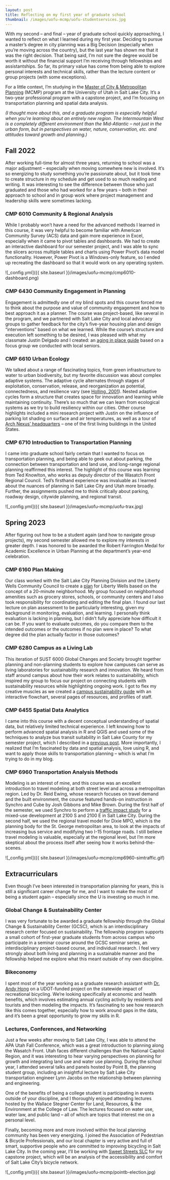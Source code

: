 ```yaml
---
layout: post
title: Reflecting on my first year of graduate school
thumbnail: /images/uofu-mcmp/uofu-studentservices.jpg
---
```


With my second – and final – year of graduate school quickly approaching, I wanted to reflect on what I learned during my first year. Deciding to pursue a master’s degree in city planning was a Big Decision (especially when you’re moving across the country), but the last year has shown me that it was the right decision. That being said, I’m not sure the degree would be worth it without the financial support I’m receiving through fellowships and assistantships. So far, its primary value has come from being able to explore personal interests and technical skills, rather than the lecture content or group projects (with some exceptions).

For a little context, I’m studying in the [Master of City & Metropolitan Planning](https://plan.cap.utah.edu/) (MCMP) program at the University of Utah in Salt Lake City. It’s a two-year professional program with a capstone project, and I’m focusing on transportation planning and spatial data analysis.

*(I thought more about this, and a graduate program is especially helpful when you’re learning about an entirely new region. The Intermountain West is a completely different environment than the Mid-Atlantic – not just in the urban form, but in perspectives on water, nature, conservation, etc. and attitudes toward growth and planning.)*

## Fall 2022

After working full-time for almost three years, returning to school was a major adjustment – especially when moving somewhere new is involved. It’s so energizing to study something you’re passionate about, but it took time to create structure in my schedule and get used to so much reading and writing. It was interesting to see the difference between those who just graduated and those who had worked for a few years – both in their approach to school and in group work where project management and leadership skills were sometimes lacking. 

### CMP 6010 Community & Regional Analysis

While I probably won’t have a need for the advanced methods I learned in this course, it was very helpful to become familiar with American Community Survey (ACS) data and gain more experience in Excel, especially when it came to pivot tables and dashboards. We had to create an interactive dashboard for our semester project, and I was able to sync the slicers across multiple tables and charts using Power Pivot’s data model functionality. However, Power Pivot is a Windows-only feature, so I ended up recreating the dashboard so that it would work on any operating system. 

![_config.yml]({{ site.baseurl }}/images/uofu-mcmp/cmp6010-dashboard.png)

### CMP 6430 Community Engagement in Planning

Engagement is admittedly one of my blind spots and this course forced me to think about the purpose and value of community engagement and how to best approach it as a planner. The course was project-based, like several in the program, and we partnered with Salt Lake City and local advocacy groups to gather feedback for the city’s five-year housing plan and design “interventions” based on what we learned. While the course’s structure and execution left something to be desired, I was pleased with what my classmate Justin Delgado and I created: an [aging in place guide](https://dritter4.github.io/files/uofu-mcmp/CMP6430-AgingInPlace-Handout.pdf) based on a focus group we conducted with local seniors. 

### CMP 6610 Urban Ecology

We talked about a range of fascinating topics, from green infrastructure to water to urban biodiversity, but my favorite discussion was about complex adaptive systems. The adaptive cycle alternates through stages of exploitation, conservation, release, and reorganization as potential, connectedness, and resilience vary (see [Holling, 2001](https://groups.nceas.ucsb.edu/sustainability-science/2010%20weekly-sessions/session-102013-11.01.2010-emergent-properties-of-coupled-human-environment-systems/supplemental-readings-from-the-reader/Holling%202001%20Complexity.pdf/at_download/file)). Nested adaptive cycles form a structure that creates space for innovation and learning while maintaining continuity. There’s so much that we can learn from ecological systems as we try to build resiliency within our cities. Other course highlights included a mini research project with Justin on the influence of parking lot shading on surface and air temperatures, as well as a tour of [Arch Nexus’ headquarters](https://www.sltrib.com/news/environment/2021/09/06/see-inside-utahs-first/) – one of the first living buildings in the United States. 

### CMP 6710 Introduction to Transportation Planning

I came into graduate school fairly certain that I wanted to focus on transportation planning, and being able to geek out about parking, the connection between transportation and land use, and long-range regional planning reaffirmed this interest. The highlight of this course was learning from Ted Knowlton, who works as deputy director of the Wasatch Front Regional Council. Ted’s firsthand experience was invaluable as I learned about the nuances of planning in Salt Lake City and Utah more broadly. Further, the assignments pushed me to think critically about parking, roadway design, citywide planning, and regional transit.

![_config.yml]({{ site.baseurl }}/images/uofu-mcmp/uofu-trax.jpg)

## Spring 2023

After figuring out how to be a student again (and how to navigate group projects), my second semester allowed me to explore my interests in greater depth. I was honored to be awarded the Robert Farrington Medal for Academic Excellence in Urban Planning at the department’s year-end celebration.

### CMP 6160 Plan Making

Our class worked with the Salt Lake City Planning Division and the Liberty Wells Community Council to create a [plan](https://drive.google.com/file/d/1fdT5DNQNbfl1D7VnUwsiLJwA0CjamTUQ/view) for Liberty Wells based on the concept of a 20-minute neighborhood. My group focused on neighborhood amenities such as grocery stores, schools, or community centers and I also took responsibility for coordinating and editing the final plan. I found our last lecture on plan assessment to be particularly interesting, given my background in monitoring, evaluation, and learning. I personally think evaluation is lacking in planning, but I didn’t fully appreciate how difficult it can be. If you want to evaluate outcomes, do you compare them to the intended outcomes or the outcomes if no plan were in place? To what degree did the plan actually factor in those outcomes? 

### CMP 6280 Campus as a Living Lab

This iteration of SUST 6000 Global Changes and Society brought together planning and non-planning students to explore how campuses can serve as living laboratories for sustainability research and innovation. We heard from staff around campus about how their work relates to sustainability, which inspired my group to focus our project on connecting students with sustainability resources while highlighting ongoing work. I got to flex my creative muscles as we created a [campus sustainability guide](https://dritter4.github.io/files/uofu-mcmp/CMP6280-SustainabilityGuide.pdf) with an interactive flowchart, several pages of resources, and profiles of staff.

### CMP 6455 Spatial Data Analytics

I came into this course with a decent conceptual understanding of spatial data, but relatively limited technical experience. I left knowing how to perform advanced spatial analysis in R and QGIS and used some of the techniques to analyze bus transit suitability in Salt Lake County for my semester project, which I described in a [previous post](https://dritter4.github.io/transit-suitability-slco-background/). More importantly, I realized that I’m fascinated by data and spatial analysis, love using R, and want to apply those skills to transportation planning – which is what I’m trying to do in my blog. 

### CMP 6960 Transportation Analysis Methods

Modeling is an interest of mine, and this course was an excellent introduction to travel modeling at both street level and across a metropolitan region. Led by Dr. Reid Ewing, whose research focuses on travel demand and the built environment, the course featured hands-on instruction in Synchro and Cube by Josh Gibbons and Mike Brown. During the first half of the semester, we used Synchro to perform a [traffic impact study](https://dritter4.github.io/files/uofu-mcmp/CMP6960-TrafficImpactStudy.pdf) for a mixed-use development at 2100 S and 2100 E in Salt Lake City. During the second half, we used the regional travel model for Dixie MPO, which is the planning body for the St. George metropolitan area, to look at the impacts of increasing bus service and modifying two I-15 frontage roads. I still believe travel modeling is valuable, especially at the regional level, but I’m more skeptical about the process itself after seeing how it works behind-the-scenes. 

![_config.yml]({{ site.baseurl }}/images/uofu-mcmp/cmp6960-simtraffic.gif)

## Extracurriculars

Even though I’ve been interested in transportation planning for years, this is still a significant career change for me, and I want to make the most of being a student again – especially since the U is investing so much in me.

### Global Change & Sustainability Center

I was very fortunate to be awarded a graduate fellowship through the Global Change & Sustainability Center (GCSC), which is an interdisciplinary research center focused on sustainability. The fellowship program supports a small cohort of first-year graduate students from across campus who participate in a seminar course around the GCSC seminar series, an interdisciplinary project-based course, and individual research. I feel very strongly about both living and planning in a sustainable manner and the fellowship helped me explore what this meant outside of my own discipline. 

### Bikeconomy

I spent most of the year working as a graduate research assistant with [Dr. Andy Hong](https://www.andyhong.org/about) on a UDOT-funded project on the statewide impact of recreational bicycling. We’re looking specifically at economic and health benefits, which involves estimating annual cycling activity by residents and tourists and then modeling the impacts. It’s fascinating to see how research like this comes together, especially how to work around gaps in the data, and it’s been a great opportunity to grow my skills in R.

### Lectures, Conferences, and Networking

Just a few weeks after moving to Salt Lake City, I was able to attend the APA Utah Fall Conference, which was a great introduction to planning along the Wasatch Front. Utah faces different challenges than the National Capitol Region, and it was interesting to hear varying perspectives on planning for growth and integrating land use and water use planning. During the school year, I attended several talks and panels hosted by Point B, the planning student group, including an insightful lecture by Salt Lake City transportation engineer Lynn Jacobs on the relationship between planning and engineering. 

One of the benefits of being a college student is participating in events outside of your discipline, and I thoroughly enjoyed attending lectures hosted by the Wallace Stegner Center for Land, Resources, & the Environment at the College of Law. The lectures focused on water use, water law, and public land – all of which are topics that interest me on a personal level. 

Finally, becoming more and more involved within the local planning community has been very energizing. I joined the Association of Pedestrian & Bicycle Professionals, and our local chapter is very active and full of smart, supportive people who are committed to improving bicycling in Salt Lake City. In the coming year, I’ll be working with [Sweet Streets SLC](https://sweetstreetsslc.org/) for my capstone project, which will be an analysis of the accessibility and comfort of Salt Lake City’s bicycle network.

![_config.yml]({{ site.baseurl }}/images/uofu-mcmp/pointb-election.jpg)
